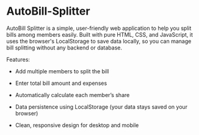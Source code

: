 # AutoBill-Splitter
AutoBill Splitter is a simple, user-friendly web application to help you split bills among members easily. Built with pure HTML, CSS, and JavaScript, it uses the browser's LocalStorage to save data locally, so you can manage bill splitting without any backend or database.

Features:

- Add multiple members to split the bill

- Enter total bill amount and expenses

- Automatically calculate each member’s share

- Data persistence using LocalStorage (your data stays saved on your browser)

- Clean, responsive design for desktop and mobile

